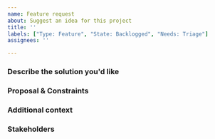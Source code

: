 ```yaml
---
name: Feature request
about: Suggest an idea for this project
title: ''
labels: ["Type: Feature", "State: Backlogged", "Needs: Triage"]
assignees: ''

---
```


<!-- A clear and concise description of what the problem is. Ex. I'm always frustrated when [...] -->

### Describe the solution you'd like
<!-- A clear and concise description of what you want to happen. -->

### Proposal & Constraints
<!-- What is the proposed solution / implementation? Is there a precedent of this approach succeeding elsewhere? -->

<!-- Which suggestions or requirements should be considered for how feature needs to appear or be implemented? -->

### Additional context
<!-- Add any other context or screenshots about the feature request here. -->

### Stakeholders
<!-- @ tag stakeholders of this bug -->

